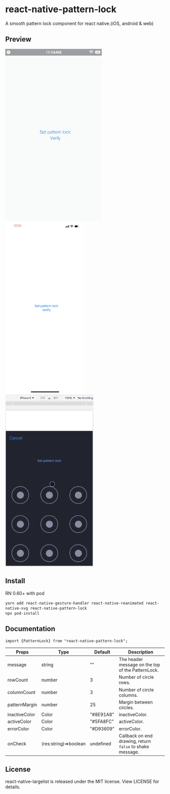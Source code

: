 <!--
 * @Author: 石破天惊
 * @email: shanshang130@gmail.com
 * @Date: 2021-08-04 00:34:29
 * @LastEditTime: 2021-08-04 13:10:11
 * @LastEditors: 石破天惊
 * @Description: 
-->

# react-native-pattern-lock

A smooth pattern lock component for react native.(iOS, android & web)
## Preview

![android](./assets/demo.android.gif) ![ios](./assets/demo.ios.gif) ![web](./assets/demo.web.gif)

## Install

RN 0.60+ with pod
```
yarn add react-native-gesture-handler react-native-reanimated react-native-svg react-native-pattern-lock
npx pod-install
```

## Documentation

```
import {PatternLock} from "react-native-pattern-lock";
```

Props | Type | Default | Description
---- | ------ | --------- | --------
message | string | "" | The header message on the top of the PatternLock.
rowCount | number | 3 | Number of circle rows.
columnCount | number | 3 | Number of circle columns.
patternMargin | number | 25 | Margin between circles.
inactiveColor | Color | "#8E91A8" | inactiveColor.
activeColor | Color | "#5FA8FC" | activeColor.
errorColor | Color | "#D93609" | errorColor.
onCheck | (res:string)=>boolean | undefined | Callback on end drawing, return `false` to shake message.

## License

react-native-largelist is released under the MIT license. View LICENSE for details.